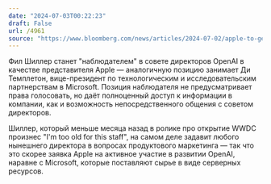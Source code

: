 ```yaml
---
date: "2024-07-03T00:22:23"
draft: False
url: /4961
source: "https://www.bloomberg.com/news/articles/2024-07-02/apple-to-get-openai-board-observer-role-as-part-of-ai-agreement"
---
```


Фил Шиллер станет "наблюдателем" в совете директоров OpenAI в качестве представителя Apple — аналогичную позицию занимает Ди Темплетон, вице-президент по технологическим и исследовательским партнерствам в Microsoft. Позиция наблюдателя не предусматривает права голосовать, но даёт полноценный доступ к информации в компании, как и возможность непосредственного общения с советом директоров.

Шиллер, который меньше месяца назад в ролике про открытие WWDC произнес "I'm too old for this  staff", на самом деле задавит любого нынешнего директора в вопросах продуктового маркетинга — так что это скорее заявка Apple на активное участие в развитии OpenAI, наравне с Microsoft, которые поставляют сырье в виде серверных ресурсов.
